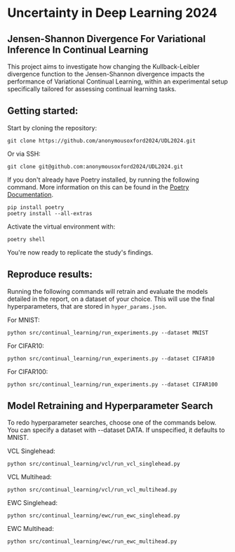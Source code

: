 # Uncertainty in Deep Learning 2024

## Jensen-Shannon Divergence For Variational Inference In Continual Learning

This project aims to investigate how changing the Kullback-Leibler divergence 
function to the Jensen-Shannon divergence impacts the performance of Variational
Continual Learning, within an experimental setup specifically tailored for 
assessing continual learning tasks.

## Getting started:

Start by cloning the repository:

```
git clone https://github.com/anonymousoxford2024/UDL2024.git
```

Or via SSH:

```
git clone git@github.com:anonymousoxford2024/UDL2024.git
```

If you don't already have Poetry installed, by running the following command. 
More information on this can be found in the 
[Poetry Documentation](https://python-poetry.org/docs/).

```
pip install poetry
poetry install --all-extras
```

Activate the virtual environment with:

```
poetry shell
```

You're now ready to replicate the study's findings.

## Reproduce results:

Running the following commands will retrain and evaluate the models detailed 
in the report, on a dataset of your choice. 
This will use the final hyperparameters, that are stored in `hyper_params.json`.

For MNIST:
```
python src/continual_learning/run_experiments.py --dataset MNIST
```

For CIFAR10:
```
python src/continual_learning/run_experiments.py --dataset CIFAR10
```

For CIFAR100:
```
python src/continual_learning/run_experiments.py --dataset CIFAR100
```

## Model Retraining and Hyperparameter Search

To redo hyperparameter searches, choose one of the commands below. 
You can specify a dataset with --dataset DATA. 
If unspecified, it defaults to MNIST.

VCL Singlehead:
```
python src/continual_learning/vcl/run_vcl_singlehead.py 
```

VCL Multihead:
```
python src/continual_learning/vcl/run_vcl_multihead.py 
```

EWC Singlehead:
```
python src/continual_learning/ewc/run_ewc_singlehead.py 
```

EWC Multihead:
```
python src/continual_learning/ewc/run_ewc_multihead.py 
```


